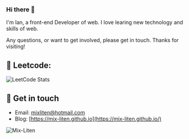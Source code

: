 ### Hi there :raising_hand:

I'm Ian, a front-end Developer of web. I love learing new technology and skills of web.

Any questions, or want to get involved, please get in touch. Thanks for visiting!

## 🌲 Leetcode:
![LeetCode Stats](https://leetcard.jacoblin.cool/mixliten?theme=nord&font=Noto%20Sans)

## 🔗 Get in touch
- Email: mixliten@hotmail.com
- Blog: [https://mix-liten.github.io](https://mix-liten.github.io/)
<!-- - Profile: [https://mix-liten.github.io/profile](https://mix-liten.github.io/profile/) -->

<img src="https://github-readme-stats.vercel.app/api?username=Mix-Liten&show_icons=true&theme=radical" alt="Mix-Liten" />
